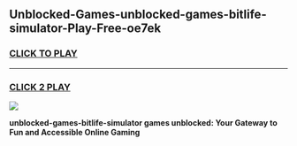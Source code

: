 
## Unblocked-Games-unblocked-games-bitlife-simulator-Play-Free-oe7ek
<h3>
<a href="https://premium76.site?title=unblocked-games-bitlife-simulator&ref=18A1">CLICK TO PLAY</a></h3>
<hr>

<h3>
<a href="https://premium76.site?title=unblocked-games-bitlife-simulator&ref=18A1">CLICK 2 PLAY</a>
  
</h3>

<a href="https://premium76.site?title=unblocked-games-bitlife-simulator&ref=18A1"><img src="https://clearcache.store/games.png"></a>


**unblocked-games-bitlife-simulator games unblocked: Your Gateway to Fun and Accessible Online Gaming**
